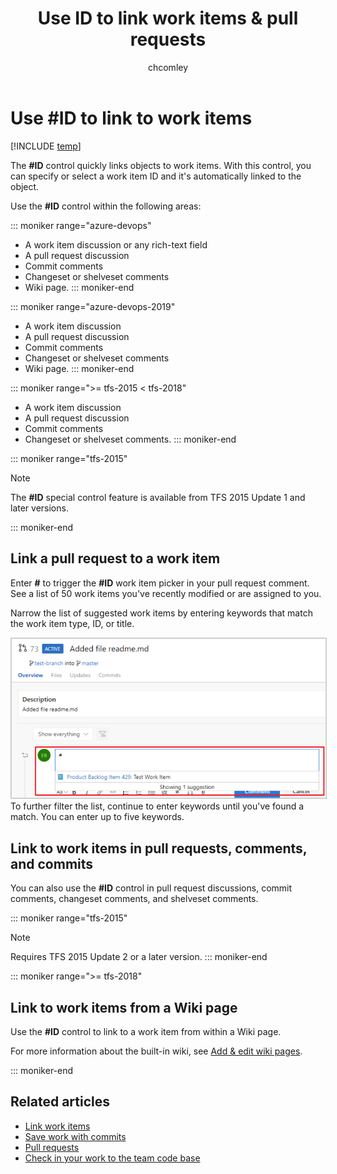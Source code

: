 ﻿---
title: Use ID to link work items & pull requests
titleSuffix: Azure DevOps
description: Link to work items in discussions and pull requests 
ms.prod: devops
ms.technology: devops-collab
ms.assetid: 
toc: show
ms.manager: mijacobs
ms.author: chcomley
author: chcomley
ms.topic: conceptual
ms.date: 12/30/2019
monikerRange: '>= tfs-2015'
---

# Use #ID to link to work items  

[!INCLUDE [temp](../includes/version-ts-tfs-2015-2016.md)]

The **#ID** control quickly links objects to work items. With this control, you can specify or select a work item ID and it's automatically linked to the object. 

Use the **#ID** control within the following areas:

::: moniker range="azure-devops"
- A work item discussion or any rich-text field
- A pull request discussion
- Commit comments
- Changeset or shelveset comments
- Wiki page. 
::: moniker-end

::: moniker range="azure-devops-2019"
- A work item discussion 
- A pull request discussion
- Commit comments
- Changeset or shelveset comments
- Wiki page. 
::: moniker-end

::: moniker range=">= tfs-2015 < tfs-2018"
- A work item discussion 
- A pull request discussion
- Commit comments
- Changeset or shelveset comments. 
::: moniker-end

<a id="mention-wit-id">  </a>

::: moniker range="tfs-2015"
> [!NOTE]  
> The **#ID** special control feature is available from TFS 2015 Update 1 and later versions.

::: moniker-end


## Link a pull request to a work item

Enter **#** to trigger the **#ID** work item picker in your pull request comment. See a list of 50 work items you've recently modified or are assigned to you.

Narrow the list of suggested work items by entering keywords that match the work item type, ID, or title.

<img src="media/ALM_PRD_ID_PR.png" alt="Pull request comment area, enter # to invoke work item control" style="border: 1px solid #CCCCCC;" /><br/>To further filter the list, continue to enter keywords until you&#39;ve found a match. You can enter up to five keywords.


## Link to work items in pull requests, comments, and commits

You can also use the **#ID** control in pull request discussions, commit comments, changeset comments, and shelveset comments.

::: moniker range="tfs-2015"
> [!NOTE]  
> Requires TFS 2015 Update 2 or a later version.
::: moniker-end

::: moniker range=">= tfs-2018"

## Link to work items from a Wiki page

Use the **#ID** control to link to a work item from within a Wiki page.

For more information about the built-in wiki, see [Add & edit wiki pages](../project/wiki/add-edit-wiki.md).

::: moniker-end


## Related articles

- [Link work items](../boards/backlogs/add-link.md)
- [Save work with commits](../repos/git/commits.md)
- [Pull requests](../repos/git/pullrequest.md)
- [Check in your work to the team code base](../repos/tfvc/check-your-work-team-codebase.md)

